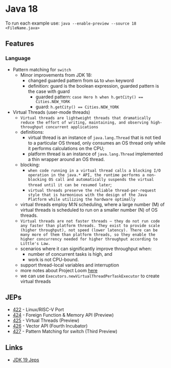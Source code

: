 # Java 18

To run each example use: `java --enable-preview --source 18 <FileName.java>`

## Features

### Language

* Pattern matching for `switch`
  * Minor improvements from JDK 18:
    * changed guarded pattern from `&&` to `when` keyword
    * definition: guard is the boolean expression, guarded pattern is the case with guard
      * guarded pattern: `case Hero h when h.getCity() == Cities.NEW_YORK`
      * guard: `h.getCity() == Cities.NEW_YORK`
* Virtual Threads (user-mode threads)
  * `Virtual threads are lightweight threads that dramatically reduce the effort of writing, maintaining, and observing high-throughput concurrent applications`
  * definitions:
    * virtual thread is an instance of `java.lang.Thread` that is not tied to a particular OS thread, only consumes an OS thread only while it performs calculations on the CPU;
    * platform thread is an instance of `java.lang.Thread` implemented a thin wrapper around an OS thread.
  * blocking:
    * `when code running in a virtual thread calls a blocking I/O operation in the java.* API, the runtime performs a non-blocking OS call and automatically suspends the virtual thread until it can be resumed later`;
    * `virtual threads preserve the reliable thread-per-request style that is harmonious with the design of the Java Platform while utilizing the hardware optimally`
  * virtual threads employ M:N scheduling, where a large number (M) of virtual threads is scheduled to run on a smaller number (N) of OS threads.
  * `Virtual threads are not faster threads — they do not run code any faster than platform threads. They exist to provide scale (higher throughput), not speed (lower latency). There can be many more of them than platform threads, so they enable the higher concurrency needed for higher throughput according to Little's Law.`
  * scenarios where it can significantly improve throughput when:
    * number of concurrent tasks is high, and
    * work is not CPU-bound.
  * support thread-local variables and interruption
  * more notes about Project Loom [here](../java-loom/)
  * we can use `Executors.newVirtualThreadPerTaskExecutor` to create virtual threads

## JEPs

* [422](https://openjdk.java.net/jeps/422) - Linux/RISC-V Port
* [424](https://openjdk.java.net/jeps/424) - Foreign Function & Memory API (Preview)
* [425](https://openjdk.java.net/jeps/425) - Virtual Threads (Preview)
* [426](https://openjdk.java.net/jeps/426) - Vector API (Fourth Incubator)
* [427](https://openjdk.java.net/jeps/427) - Pattern Matching for switch (Third Preview)

## Links

* [JDK 19 Jeps](https://openjdk.java.net/projects/jdk/19/)
